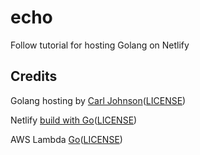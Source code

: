 # echo
Follow tutorial for hosting Golang on Netlify



## Credits

Golang hosting
 by [Carl Johnson](https://blog.carlmjohnson.net/post/2020/how-to-host-golang-on-netlify-for-free/)([LICENSE](https://github.com/carlmjohnson/netlify-go-function-demo/blob/master/LICENSE))

Netlify
 [build with Go](https://docs.netlify.com/functions/build-with-go/)([LICENSE](https://github.com/netlify/aws-lambda-go-example/blob/master/LICENSE))

AWS Lambda
 [Go](https://github.com/aws/aws-lambda-go)([LICENSE](https://github.com/aws/aws-lambda-go/blob/master/LICENSE))

